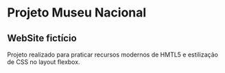 # Projeto Museu Nacional
## WebSite fictício
Projeto realizado para praticar recursos modernos de HMTL5 e estilização de CSS no layout flexbox.
